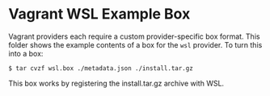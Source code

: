 # Vagrant WSL Example Box

Vagrant providers each require a custom provider-specific box format.
This folder shows the example contents of a box for the `wsl` provider.
To turn this into a box:

```
$ tar cvzf wsl.box ./metadata.json ./install.tar.gz
```

This box works by registering the install.tar.gz archive with WSL.
